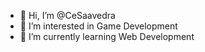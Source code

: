 - 👋 Hi, I’m @CeSaavedra
- 👀 I’m interested in Game Development
- 🌱 I’m currently learning Web Development

<!---
CeSaavedra/CeSaavedra is a ✨ special ✨ repository because its `README.md` (this file) appears on your GitHub profile.
You can click the Preview link to take a look at your changes.
--->
